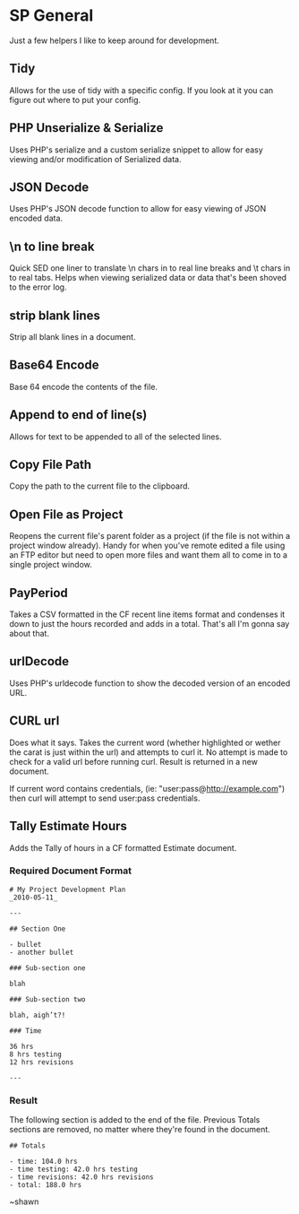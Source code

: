 # SP General

Just a few helpers I like to keep around for development.

## Tidy 

Allows for the use of tidy with a specific config. If you look at it you can figure out where to put your config.

## PHP Unserialize & Serialize

Uses PHP's serialize and a custom serialize snippet to allow for easy viewing and/or modification of Serialized data.

## JSON Decode

Uses PHP's JSON decode function to allow for easy viewing of JSON encoded data.

## \n to line break

Quick SED one liner to translate \n chars in to real line breaks and \t chars in to real tabs. Helps when viewing serialized data or data that's been shoved to the error log.

## strip blank lines

Strip all blank lines in a document.

## Base64 Encode

Base 64 encode the contents of the file.

## Append to end of line(s)

Allows for text to be appended to all of the selected lines.

## Copy File Path

Copy the path to the current file to the clipboard.

## Open File as Project

Reopens the current file's parent folder as a project (if the file is not within a project window already). Handy for when you've remote edited a file using an FTP editor but need to open more files and want them all to come in to a single project window.

## PayPeriod

Takes a CSV formatted in the CF recent line items format and condenses it down to just the hours recorded and adds in a total. That's all I'm gonna say about that.

## urlDecode

Uses PHP's urldecode function to show the decoded version of an encoded URL.

## CURL url

Does what it says. Takes the current word (whether highlighted or wether the carat is just within the url) and attempts to curl it. No attempt is made to check for a valid url before running curl. Result is returned in a new document.

If current word contains credentials, (ie: "user:pass@http://example.com") then curl will attempt to send user:pass credentials.

## Tally Estimate Hours

Adds the Tally of hours in a CF formatted Estimate document.

### Required Document Format

	# My Project Development Plan
	_2010-05-11_

	---

	## Section One

	- bullet
	- another bullet

	### Sub-section one

	blah

	### Sub-section two

	blah, aigh’t?!

	### Time

	36 hrs
	8 hrs testing
	12 hrs revisions 

	---

### Result

The following section is added to the end of the file. Previous Totals sections are removed, no matter where they're found in the document.

	## Totals

	- time: 104.0 hrs
	- time testing: 42.0 hrs testing
	- time revisions: 42.0 hrs revisions
	- total: 188.0 hrs

~shawn